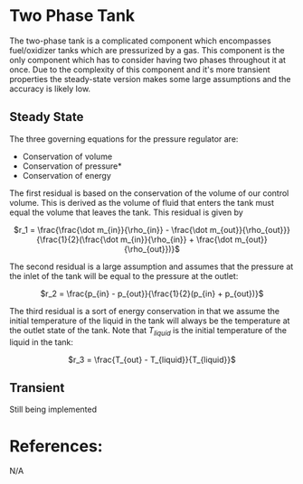 # Two Phase Tank
The two-phase tank is a complicated component which encompasses fuel/oxidizer tanks which are pressurized by a gas. This component is the only component which has to consider having two phases throughout it at once. Due to the complexity of this component and it's more transient properties the steady-state version makes some large assumptions and the accuracy is likely low. 

## Steady State
The three governing equations for the pressure regulator are:
  - Conservation of volume
  - Conservation of pressure*
  - Conservation of energy

The first residual is based on the conservation of the volume of our control volume. This is derived as the volume of fluid that enters the tank must equal the volume that leaves the tank. This residual is given by
<p align="center">$r_1 = \frac{\frac{\dot m_{in}}{\rho_{in}} - \frac{\dot m_{out}}{\rho_{out}}}{\frac{1}{2}(\frac{\dot m_{in}}{\rho_{in}} + \frac{\dot m_{out}}{\rho_{out}})}$</p> 

The second residual is a large assumption and assumes that the pressure at the inlet of the tank will be equal to the pressure at the outlet:
<p align="center">$r_2 = \frac{p_{in} - p_{out}}{\frac{1}{2}(p_{in} + p_{out})}$</p>  

The third residual is a sort of energy conservation in that we assume the initial temperature of the liquid in the tank will always be the temperature at the outlet state of the tank. Note that $T_{liquid}$ is the initial temperature of the liquid in the tank:
<p align="center">$r_3 = \frac{T_{out} - T_{liquid}}{T_{liquid}}$</p> 

## Transient 
Still being implemented


# References:
N/A
